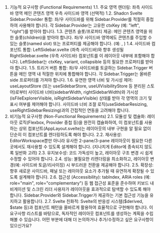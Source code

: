 1. 기능적 요구사항 (Functional Requirements)
   1.1. 주요 영역 렌더링:
   좌측 사이드바 영역
   메인 콘텐츠 영역
   우측 사이드바 영역 (선택적)
   1.2. Shadcn Svelte Sidebar.Provider 통합:
   좌/우 사이드바를 위해 Sidebar.Provider를 적절히 중첩하여 사용해야 합니다.
   각 Sidebar.Provider는 고유한 ctxKey (예: "left", "right")를 받아야 합니다.
   1.3. 콘텐츠 슬롯/프로퍼티 제공:
   메인 콘텐츠 영역을 위한 슬롯(children)을 받아야 합니다.
   좌/우 사이드바 영역에도 콘텐츠를 주입할 수 있는 슬롯(named slot) 또는 프로퍼티를 제공해야 합니다. (예: <slot name="leftSidebar" />, <slot name="rightSidebar" />)
   1.4. 사이드바 컴포넌트 통합:
   LeftSidebar.svelte (좌측 사이드바)와 향후 생성될 RightSidebar.svelte (우측 사이드바) 컴포넌트를 이 레이아웃 내부에 포함해야 합니다.
   LeftSidebar는 ctxKey, variant, collapsible 등의 필요한 프로퍼티를 받아야 합니다.
   1.5. 트리거 버튼 통합:
   좌/우 사이드바를 토글하는 Sidebar.Trigger 버튼을 메인 영역 내 적절한 위치에 통합해야 합니다.
   각 Sidebar.Trigger는 올바른 side 프로퍼티를 가져야 합니다.
   1.6. 유연한 영역 너비 및 가시성 제어:
   useLayoutStore (또는 useSidebarStore, useUIVisibilityStore 등 분리된 스토어)로부터 사이드바 너비(sidebarWidth, rightSidebarWidth)와 가시성(isFileExplorerVisible, isRightSidebarVisible) 상태를 받아 각 영역의 크기 및 표시 여부를 제어해야 합니다.
   사이드바 너비 조절 로직(useSidebarResizing, useRightSidebarResizing)과의 간접적인 연동을 고려해야 합니다.
2. 비기능적 요구사항 (Non-Functional Requirements)
   2.1. 모듈성 및 캡슐화:
   레이아웃 로직(Flexbox, Provider 중첩 등)을 완전히 캡슐화하여, 이 컴포넌트를 사용하는 상위 컴포넌트(AppLayout.svelte)는 레이아웃의 내부 구현을 알 필요 없이 단순히 이 컴포넌트를 렌더링하도록 해야 합니다.
   2.2. 재사용성:
   EditorWorkspace뿐만 아니라 유사한 2-pane/3-pane 레이아웃이 필요한 다른 곳에서도 재사용할 수 있도록 설계해야 합니다. (지나치게 Editor에 종속되지 않도록 일반화 고려)
   2.3. 유지보수성:
   코드 가독성이 높고, 레이아웃 구조 변경 시 쉽게 수정할 수 있어야 합니다.
   2.4. 성능:
   불필요한 리렌더링을 최소화하고, 레이아웃 변경(예: 사이드바 토글/리사이징) 시 부드러운 전환을 제공해야 합니다.
   2.5. 확장성:
   향후 새로운 사이드바, 패널 또는 레이아웃 요소가 추가될 때 유연하게 확장될 수 있도록 설계해야 합니다.
   2.6. 접근성 (Accessibility):
   tabIndex, ARIA roles (예: role="main", role="complementary") 등 웹 접근성 표준을 준수하여 키보드 내비게이션 및 스크린 리더 사용자가 레이아웃을 효과적으로 탐색할 수 있도록 해야 합니다.
   Sidebar.Provider와 Sidebar.Trigger가 제공하는 기본 접근성 기능을 유지하고 활용합니다.
   2.7. Svelte 친화적:
   Svelte의 반응성 시스템($derived, $state 등)과 컴포넌트 패턴을 올바르게 활용하여 효율적으로 구현해야 합니다.
   이 요구사항 리스트를 바탕으로, 독자적인 레이아웃 컴포넌트를 생성하는 계획을 수립해볼 수 있습니다. 어떤 부분에 대해 더 논의하거나 추가/수정하고 싶은 요구사항이 있으신가요?
